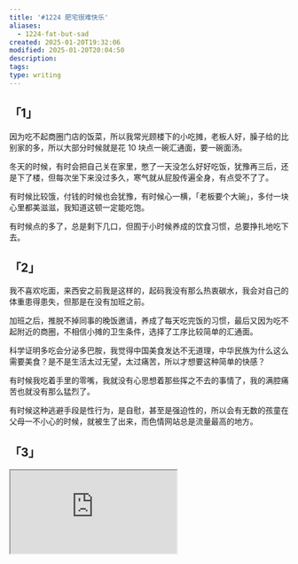 ```yaml
---
title: '#1224 肥宅很难快乐'
aliases:
  - 1224-fat-but-sad
created: 2025-01-20T19:32:06
modified: 2025-01-20T20:04:50
description: 
tags: 
type: writing
---
```


## 「1」

因为吃不起商圈门店的饭菜，所以我常光顾楼下的小吃摊，老板人好，臊子给的比别家的多，所以大部分时候就是花 10 块点一碗汇通面，要一碗面汤。

冬天的时候，有时会把自己关在家里，憋了一天没怎么好好吃饭，犹豫再三后，还是下了楼，但每次坐下来没过多久，寒气就从屁股传遍全身，有点受不了了。

有时候比较饿，付钱的时候也会犹豫，有时候心一横，「老板要个大碗」，多付一块心里都美滋滋，我知道这顿一定能吃饱。

有时候点的多了，总是剩下几口，但囿于小时候养成的饮食习惯，总要挣扎地吃下去。

## 「2」

我不喜欢吃面，来西安之前我是这样的，起码我没有那么热衷碳水，我会对自己的体重患得患失，但那是在没有加班之前。

加班之后，推脱不掉同事的晚饭邀请，养成了每天吃完饭的习惯，最后又因为吃不起附近的商圈，不相信小摊的卫生条件，选择了工序比较简单的汇通面。

科学证明多吃会分泌多巴胺，我觉得中国美食发达不无道理，中华民族为什么这么需要美食？是不是生活太过无望，太过痛苦，所以才想要这种简单的快感？

有时候我吃着手里的零嘴，我就没有心思想着那些挥之不去的事情了，我的满腔痛苦也就没有那么猛烈了。

有时候这种逃避手段是性行为，是自慰，甚至是强迫性的，所以会有无数的孩童在父母一不小心的时候，就被生了出来，而色情网站总是流量最高的地方。

## 「3」

<iframe src="https://www.youtube.com/embed/Wv9cSI4d-K4" allow="accelerometer; autoplay; clipboard-write; encrypted-media; gyroscope; picture-in-picture; web-share" referrerpolicy="strict-origin-when-cross-origin" allowfullscreen/><center>via: <a href='https://www.youtube.com/watch?v=Wv9cSI4d-K4' target='_blank' class='external-link'>https://www.youtube.com/watch?v=Wv9cSI4d-K4</a></center>

普金有一种看待色情的视角，如果你提供出比色情网站更加有趣的东西，那么色情网站就不再是一个社会问题。

是啊，如果有一天我们的生活，比色情网站更有意思，我们与爱人的互动，比色情更加有意思，我们的痛苦相较于这些廉价的快乐更加微不足道，也许我才能重获真正的自由。

所以我真的希望，我们每一个人都能获得爱、自由与生活。

我们的痛苦，也不再与我们的体重挂钩。
